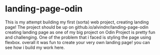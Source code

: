 # landing-page-odin
This is my attempt building my first (sorta) web project, creating landing page!
The project should be up on github.io/alvindnr/landing-page-odin
creating landing page as one of my big project on Odin Project is pretty fun and challenging.
One of the problem that i faced is styling the page using flexbox.
overall it was fun to create your very own landing page!
you can see how i build my work here.
